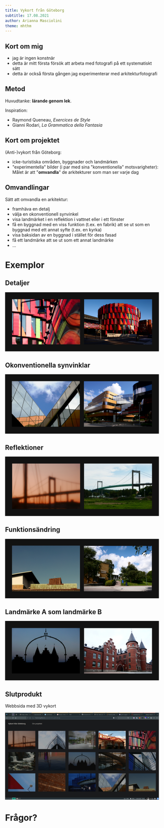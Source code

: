 ```yaml
---
title: Vykort från Göteborg
subtitle: 17.08.2021
author: Arianna Masciolini
theme: mhthm
---
```


## Kort om mig
- jag är ingen konstnär
- detta är mitt första försök att arbeta med fotografi på ett systematiskt sätt
- detta är också första gången jag experimenterar med arkitekturfotografi

## Metod
Huvudtanke: __lärande genom lek__.

Inspiration:

- Raymond Queneau, _Exercices de Style_
- Gianni Rodari, _La Grammatica della Fantasia_

## Kort om projektet
(Anti-)vykort från Göteborg:
  
- icke-turistiska områden, byggnader och landmärken
- "experimentella" bilder (i par med sina "konventionella" motsvarigheter): Målet är att "__omvandla__" de arkitekturer som man ser varje dag

## Omvandlingar
Sätt att omvandla en arkitektur:

- framhäva en detalj
- välja en okonventionell synvinkel
- visa landmärket i en reflektion i vattnet eller i ett fönster
- få en byggnad med en viss funktion (t.ex. en fabrik) att se ut som en byggnad med ett annat syfte (t.ex. en kyrka)
- visa baksidan av en byggnad i stället för dess fasad
- få ett landmärke att se ut som ett annat landmärke
- ...

# Exemplor

## Detaljer
![Kuggen i Lindholmen](figures/details.jpg)

## Okonventionella synvinklar
![Johanneberg Science park](figures/viewpoints.jpg)

## Reflektioner
![Älvborgsbrons (reflektion på en porthål)](figures/reflections.jpg)

## Funktionsändring
![Chalmers biblioteket "som en kyrka"](figures/other-func.jpg)

## Landmärke A som landmärke B
![Kvibergs kasermerna "som Disneyslottet"](figures/other-landmark.jpg)

## Slutprodukt
Webbsida med 3D vykort

![](figures/web.jpg)

# Frågor?